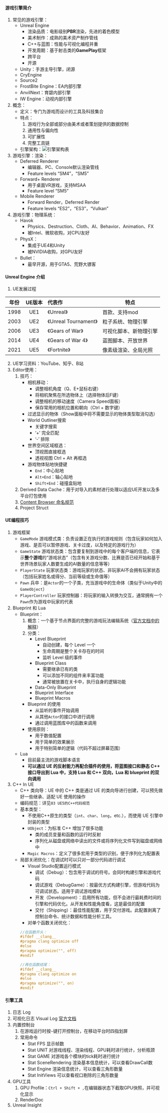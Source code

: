 #### 游戏引擎简介
1. 常见的游戏引擎：
	- Unreal Engine
		- 渲染品质：电影级别**PBR**渲染，先进的着色模型
		- 美术制作：成熟的美术资产制作管线
		- C++与蓝图：性能与可视化编程并重
		- 开发周期：基于射击类的**GamePlay**框架
		- 跨平台
		- 开源
	- Unity：手游主导引擎，闭源
	- CryEngine
	- Source2
	- FrostBite Engine：EA内部引擎
	- AnvilNext：育碧内部引擎
	- IW Engine：动视内部引擎
2. 概念：
	- 定义：专门为游戏而设计的工具及科技集合
	- 特点：
		1. 游戏行为全部或部分由美术或者策划提供的数据控制
		2. 通用性与偏向性
		3. 可扩展性
		4. 完整工具链
	- 引擎架构：![引擎架构表](.\\Pictures\\engine-framework-table.jpg)
3. 游戏引擎：渲染：
	- Deferred Renderer
		- 编辑器、PC、Console默认渲染管线
		- Feature levels “SM4”，“SM5”
	- Forward+ Renderer
		- 用于桌面VR游戏，支持MSAA
		- Feature level “SM5”
	- Mobile Renderer
		- Forward Render，Deferred Render
		- Feature levels “ES2”，“ES3”，“Vulkan”
4. 游戏引擎：物理系统：
	- Havok
		- Physics、Destruction、Cloth、AI、Behavior、Animation、FX
		- 被Intel、微软收购，对CPU友好
	- PhysX：
		- 集成于UE4和Unity
		- 被NVIDIA收购，对GPU友好
	- Bullet：
		- 最早开源，用于GTA5、荒野大镖客
#### Unreal Engine 介绍
1. UE发展过程

| 年份   | UE版本 | 代表作                 | 特点          |
| ---- | :--: | :------------------ | ----------- |
| 1998 | UE1  | 《Unreal》            | 首款、支持mod    |
| 2003 | UE2  | 《Unreal Tournament》 | 粒子系统、物理引擎   |
| 2006 | UE3  | 《Gears of War》      | 可视化脚本、新物理引擎 |
| 2014 | UE4  | 《Gears of War 4》    | 蓝图脚本、开放世界   |
| 2021 | UE5  | 《Fortnite》          | 像素级渲染、全局光照  |

2. UE学习资料：YouTube、知乎、B站
3. Editor使用：
	1. 技巧：
		- 相机移动：
			- 调整相机角度（Q、E+鼠标右键）
			- 将相机聚焦在所选物体上（选择物体后F键）
			- 调整相机的移动速度（Camera Speed面板）
			- 保存常用的相机位置和朝向（Ctrl + 数字键）
		- 过滤显示的物体（Show面板中将不需要显示的物体类型取消勾选）
		- World Outliner搜索
			- 关键字搜索
			- ‘+’ 完全匹配
			- ‘-’ 排除
		- 世界空间区域框选：
			- 顶视图直接框选
			- 透视视图 Ctrl + Alt 再框选
		- 游戏物体贴地快捷键
			- `End`：中心贴地
			- `Alt+End`：轴心贴地
			- `Shift+End`：碰撞盒贴地
	2. Derived Data Cache：用于对导入的素材进行处理以适应UE开发以及多平台打包使用
	3. [Content Browser 命名规范](https://github.com/Allar/ue5-style-guide)
	4. Project Struct
#### UE编程技巧
1. 游戏框架
	- `GameMode` 游戏模式类：负责设置正在执行的游戏规则（包含玩家如何加入游戏、是否可以暂停游戏、关卡过度，以及特定的游戏行为）
	- `GameState` 游戏状态类：包含要复制到游戏中的每个客户端的信息，它表示**整个游戏**的“游戏状态”（包含有关游戏分数、比赛是否已经开始和基于世界场景玩家人数要生成的AI数量的信息等等）
	- `PlayerState` 玩家状态类：游戏玩家的状态、非玩家AI不会拥有玩家状态（包括玩家姓名或得分、当前等级或生命值等）
	- `Pawn` 兵卒：是`Actor`的一个子类，充当游戏中的生命体（类似于Unity中的`GameObject`）
	- `PlayerController` 玩家控制器：将玩家的输入转换为交互，通常拥有一个`Pawn`作为游戏中玩家的代表
1. Blueprint 和 Lua
	- Blueprint：
		1. 概念：一个基于节点界面的完整的游戏玩法编辑系统（[官方文档中的解释](https://docs.unrealengine.com/zh-CN/Engine/Blueprints/index.html)）
		2. 分类：
			- Level Blueprint
				- 自动创建，每个 Level 一个
				- 生命周期是整个关卡存在的时间
				- 监听 Level 级的事件
			- Blueprint Class
				- 需要继承已有的类
				- 可以添加不同的组件来丰富功能
				- 通常被放置在关卡中，执行自身的逻辑功能
			- Data-Only Blueprint
			- Blueprint Interface
			- Blueprint Macros
		- Blueprint 的使用
			- 从监听的事件开始调用
			- 从其他`Actor`的接口中进行调用
			- 通过调用蓝图库中的函数来调用
		- 使用原则：
			- 用于数值配置
			- 用于简单的效果展示
			- 用于特别简单的逻辑（代码不超过屏幕范围）
	- Lua
		- 目前最主流的游戏脚本语言
		- **可以通过 UE 的反射能力再配合插件的使用，将蓝图接口和静态 C++ 接口导出到 Lua 中，支持 Lua 和 C++ 双向，Lua 和 blueprint 的双向调用**
1. C++ In UE
	- C++ 类向导：UE 中的 C++ 类是通过 UE 的类向导进行创建，可以预先做好一些继承、适配 UE 使用的操作
	- 编码规范：详见`03 UE5的C++代码规范`
	- 基本类型：
		- 不使用C++原生的类型（`int`、`char`、`long`，etc.），而使用 UE 引擎中封装的类型
		- `UObject`：为标准 C++ 增加了很多功能
			- 类的成员变量和函数的运行时反射
			- 序列化从磁盘或网络中读出的文件或将序列化文件写到磁盘或网络中
		- `Magic Macros`：定义了很多宏用于类型的识别，便于序列化为配置表
	- 局部关闭优化：在调试时可以只对一部分代码进行调试
		- Visual Studio配置运行模式
			- 调试（Debug）：包含用于调试的符号。会同时构建引擎和游戏代码
			- 调试游戏（DebugGame）：按最优方式构建引擎，但游戏代码为可调试状态。适用于调试游戏模块
			- 开发（Development）：启用所有功能，但不会进行最耗费时间的引擎和代码优化。从开发和性能角度看，这是最佳的配置
			- 交付（Shipping）：最佳性能配置，用于交付游戏。此配置剥离了控制台命令、统计数据和性能分析工具。
		- 对单个函数关闭优化：
		```C++
	    //在函数开头：
        #ifdef __clang__
        #pragma clang optimize off
        #else
        #pragma optimize("", off)
        #endif			

	    //再在函数结尾：
		#ifdef __clang__
		#pragma clang optimize on
		#else
		#pragma optimize("", on)
		#endif
		```

#### 引擎工具
1. 日志 Log
2. 可视化日志 Visual Log [官方文档](https://www.unrealengine.com/zh-CN/blog/using-the-ue4-visual-logger)
3. 内置控制台
	1. 在游戏运行时按`~`键打开控制台，在移动平台时四指划屏
	2. 常用命令
		- Stat FPS 显示帧数
		- Stat UNIT 对游戏线程、渲染线程、GPU耗时进行统计，分析瓶颈
		- Stat GAME 对游戏各个模块的tick耗时进行统计
		- Stat SceneRendering 渲染基本信息统计，可以查看DrawCall数
		- Stat Engine 渲染信息统计，可以查看三角形数量
		- Stat InitViews 可以查看视口剔除的三角形数量
4. GPU工具
	1. GPU Profile：`Ctrl + Shift + ,`在编辑器状态下截取GPU快照，并可视化显示
	2. RenderDoc
5. Unreal Insight